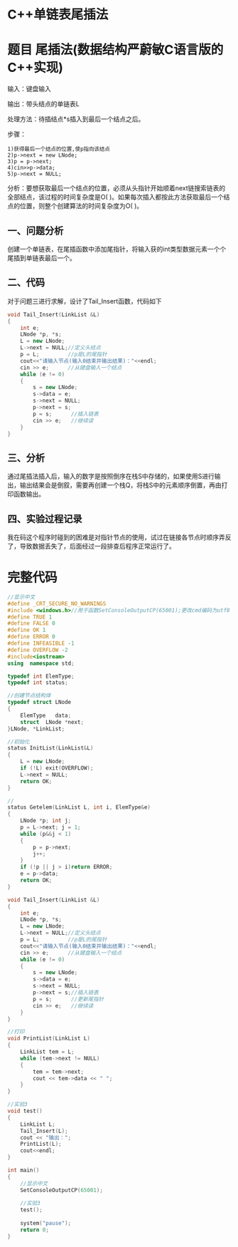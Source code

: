 # C++单链表尾插法


# 题目 尾插法(数据结构严蔚敏C语言版的C++实现)

输入：键盘输入      

输出：带头结点的单链表L         

处理方法：待插结点*s插入到最后一个结点之后。       

步骤：          

```
1)获得最后一个结点的位置,使p指向该结点              
2)p->next = new LNode;          
3)p = p->next;              
4)cin>>p->data;             
5)p->next = NULL;           
```

分析：要想获取最后一个结点的位置，必须从头指针开始顺着next链搜索链表的全部结点，该过程的时间复杂度是O( )。如果每次插入都按此方法获取最后一个结点的位置，则整个创建算法的时间复杂度为O( )。              
## 一、问题分析

创建一个单链表，在尾插函数中添加尾指针，将输入获的int类型数据元素一个个尾插到单链表最后一个。           

## 二、代码

对于问题三进行求解，设计了Tail_Insert函数，代码如下

```c++
void Tail_Insert(LinkList &L)
{
    int e;
    LNode *p, *s;
    L = new LNode;
    L->next = NULL;//定义头结点
    p = L;         //p是L的尾指针
    cout<<"请输入节点(输入0结束并输出结果)："<<endl;
    cin >> e;      //从键盘输入一个结点
    while (e != 0) 
    {
        s = new LNode;
        s->data = e;
        s->next = NULL;
        p->next = s;
        p = s;      //插入链表
        cin >> e;   //继续读
    }
}
```
## 三、分析

通过尾插法插入后，输入的数字是按照倒序在栈S中存储的，如果使用S进行输出，输出结果会是倒叙，需要再创建一个栈Q，将栈S中的元素顺序倒置，再由打印函数输出。

## 四、实验过程记录

我在码这个程序时碰到的困难是对指针节点的使用，试过在链接各节点时顺序弄反了，导致数据丢失了，后面经过一段排查后程序正常运行了。

# 完整代码
```c++
//显示中文
#define _CRT_SECURE_NO_WARNINGS
#include <windows.h>//用于函数SetConsoleOutputCP(65001);更改cmd编码为utf8
#define TRUE 1
#define FALSE 0
#define OK 1
#define ERROR 0
#define INFEASIBLE -1
#define OVERFLOW -2
#include<iostream>
using  namespace std;

typedef int ElemType;
typedef int status;

//创建节点结构体
typedef struct LNode 
{
	ElemType   data;
	struct  LNode *next;
}LNode, *LinkList;

//初始化
status InitList(LinkList&L) 
{
	L = new LNode;
	if (!L) exit(OVERFLOW);
	L->next = NULL;
	return OK;
}

//
status Getelem(LinkList L, int i, ElemType&e)
{
	LNode *p; int j;
	p = L->next; j = 1;
	while (p&&j < 1)
	{
		p = p->next;
		j++;
	}
	if (!p || j > i)return ERROR;
	e = p->data;
	return OK;
}

void Tail_Insert(LinkList &L)
{
	int e;
	LNode *p, *s;
	L = new LNode;
	L->next = NULL;//定义头结点
	p = L;         //p是L的尾指针
	cout<<"请输入节点(输入0结束并输出结果)："<<endl;
	cin >> e;      //从键盘输入一个结点
	while (e != 0) 
	{
		s = new LNode;
		s->data = e;
		s->next = NULL;
		p->next = s;//插入链表
		p = s;		//更新尾指针
		cin >> e;   //继续读
	}
}

//打印
void PrintList(LinkList L)
{
	LinkList tem = L;
	while (tem->next != NULL)
	{
		tem = tem->next;
		cout << tem->data << " ";
	}
}

//实验3
void test()
{
	LinkList L;
	Tail_Insert(L);
	cout << "输出：";
	PrintList(L);
	cout<<endl;
}

int main()
{
	//显示中文
    SetConsoleOutputCP(65001);
	
	//实验3
	test();
	
	system("pause");
	return 0;
}
```

